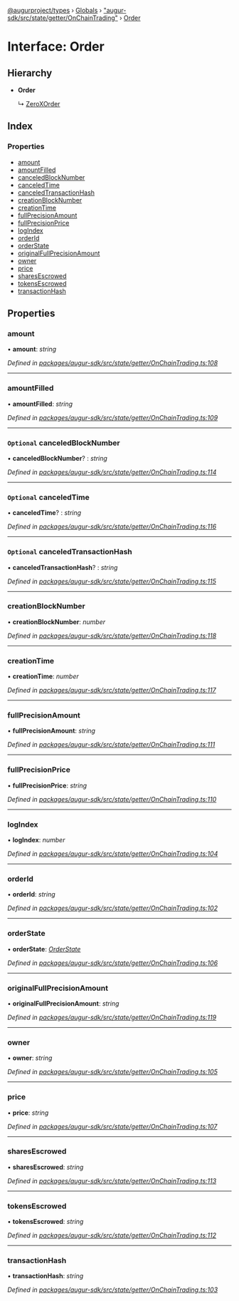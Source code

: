 [@augurproject/types](../README.md) › [Globals](../globals.md) › ["augur-sdk/src/state/getter/OnChainTrading"](../modules/_augur_sdk_src_state_getter_onchaintrading_.md) › [Order](_augur_sdk_src_state_getter_onchaintrading_.order.md)

# Interface: Order

## Hierarchy

* **Order**

  ↳ [ZeroXOrder](_augur_sdk_src_state_getter_zeroxordersgetters_.zeroxorder.md)

## Index

### Properties

* [amount](_augur_sdk_src_state_getter_onchaintrading_.order.md#amount)
* [amountFilled](_augur_sdk_src_state_getter_onchaintrading_.order.md#amountfilled)
* [canceledBlockNumber](_augur_sdk_src_state_getter_onchaintrading_.order.md#optional-canceledblocknumber)
* [canceledTime](_augur_sdk_src_state_getter_onchaintrading_.order.md#optional-canceledtime)
* [canceledTransactionHash](_augur_sdk_src_state_getter_onchaintrading_.order.md#optional-canceledtransactionhash)
* [creationBlockNumber](_augur_sdk_src_state_getter_onchaintrading_.order.md#creationblocknumber)
* [creationTime](_augur_sdk_src_state_getter_onchaintrading_.order.md#creationtime)
* [fullPrecisionAmount](_augur_sdk_src_state_getter_onchaintrading_.order.md#fullprecisionamount)
* [fullPrecisionPrice](_augur_sdk_src_state_getter_onchaintrading_.order.md#fullprecisionprice)
* [logIndex](_augur_sdk_src_state_getter_onchaintrading_.order.md#logindex)
* [orderId](_augur_sdk_src_state_getter_onchaintrading_.order.md#orderid)
* [orderState](_augur_sdk_src_state_getter_onchaintrading_.order.md#orderstate)
* [originalFullPrecisionAmount](_augur_sdk_src_state_getter_onchaintrading_.order.md#originalfullprecisionamount)
* [owner](_augur_sdk_src_state_getter_onchaintrading_.order.md#owner)
* [price](_augur_sdk_src_state_getter_onchaintrading_.order.md#price)
* [sharesEscrowed](_augur_sdk_src_state_getter_onchaintrading_.order.md#sharesescrowed)
* [tokensEscrowed](_augur_sdk_src_state_getter_onchaintrading_.order.md#tokensescrowed)
* [transactionHash](_augur_sdk_src_state_getter_onchaintrading_.order.md#transactionhash)

## Properties

###  amount

• **amount**: *string*

*Defined in [packages/augur-sdk/src/state/getter/OnChainTrading.ts:108](https://github.com/AugurProject/augur/blob/69c4be52bf/packages/augur-sdk/src/state/getter/OnChainTrading.ts#L108)*

___

###  amountFilled

• **amountFilled**: *string*

*Defined in [packages/augur-sdk/src/state/getter/OnChainTrading.ts:109](https://github.com/AugurProject/augur/blob/69c4be52bf/packages/augur-sdk/src/state/getter/OnChainTrading.ts#L109)*

___

### `Optional` canceledBlockNumber

• **canceledBlockNumber**? : *string*

*Defined in [packages/augur-sdk/src/state/getter/OnChainTrading.ts:114](https://github.com/AugurProject/augur/blob/69c4be52bf/packages/augur-sdk/src/state/getter/OnChainTrading.ts#L114)*

___

### `Optional` canceledTime

• **canceledTime**? : *string*

*Defined in [packages/augur-sdk/src/state/getter/OnChainTrading.ts:116](https://github.com/AugurProject/augur/blob/69c4be52bf/packages/augur-sdk/src/state/getter/OnChainTrading.ts#L116)*

___

### `Optional` canceledTransactionHash

• **canceledTransactionHash**? : *string*

*Defined in [packages/augur-sdk/src/state/getter/OnChainTrading.ts:115](https://github.com/AugurProject/augur/blob/69c4be52bf/packages/augur-sdk/src/state/getter/OnChainTrading.ts#L115)*

___

###  creationBlockNumber

• **creationBlockNumber**: *number*

*Defined in [packages/augur-sdk/src/state/getter/OnChainTrading.ts:118](https://github.com/AugurProject/augur/blob/69c4be52bf/packages/augur-sdk/src/state/getter/OnChainTrading.ts#L118)*

___

###  creationTime

• **creationTime**: *number*

*Defined in [packages/augur-sdk/src/state/getter/OnChainTrading.ts:117](https://github.com/AugurProject/augur/blob/69c4be52bf/packages/augur-sdk/src/state/getter/OnChainTrading.ts#L117)*

___

###  fullPrecisionAmount

• **fullPrecisionAmount**: *string*

*Defined in [packages/augur-sdk/src/state/getter/OnChainTrading.ts:111](https://github.com/AugurProject/augur/blob/69c4be52bf/packages/augur-sdk/src/state/getter/OnChainTrading.ts#L111)*

___

###  fullPrecisionPrice

• **fullPrecisionPrice**: *string*

*Defined in [packages/augur-sdk/src/state/getter/OnChainTrading.ts:110](https://github.com/AugurProject/augur/blob/69c4be52bf/packages/augur-sdk/src/state/getter/OnChainTrading.ts#L110)*

___

###  logIndex

• **logIndex**: *number*

*Defined in [packages/augur-sdk/src/state/getter/OnChainTrading.ts:104](https://github.com/AugurProject/augur/blob/69c4be52bf/packages/augur-sdk/src/state/getter/OnChainTrading.ts#L104)*

___

###  orderId

• **orderId**: *string*

*Defined in [packages/augur-sdk/src/state/getter/OnChainTrading.ts:102](https://github.com/AugurProject/augur/blob/69c4be52bf/packages/augur-sdk/src/state/getter/OnChainTrading.ts#L102)*

___

###  orderState

• **orderState**: *[OrderState](../enums/_augur_sdk_src_state_getter_onchaintrading_.orderstate.md)*

*Defined in [packages/augur-sdk/src/state/getter/OnChainTrading.ts:106](https://github.com/AugurProject/augur/blob/69c4be52bf/packages/augur-sdk/src/state/getter/OnChainTrading.ts#L106)*

___

###  originalFullPrecisionAmount

• **originalFullPrecisionAmount**: *string*

*Defined in [packages/augur-sdk/src/state/getter/OnChainTrading.ts:119](https://github.com/AugurProject/augur/blob/69c4be52bf/packages/augur-sdk/src/state/getter/OnChainTrading.ts#L119)*

___

###  owner

• **owner**: *string*

*Defined in [packages/augur-sdk/src/state/getter/OnChainTrading.ts:105](https://github.com/AugurProject/augur/blob/69c4be52bf/packages/augur-sdk/src/state/getter/OnChainTrading.ts#L105)*

___

###  price

• **price**: *string*

*Defined in [packages/augur-sdk/src/state/getter/OnChainTrading.ts:107](https://github.com/AugurProject/augur/blob/69c4be52bf/packages/augur-sdk/src/state/getter/OnChainTrading.ts#L107)*

___

###  sharesEscrowed

• **sharesEscrowed**: *string*

*Defined in [packages/augur-sdk/src/state/getter/OnChainTrading.ts:113](https://github.com/AugurProject/augur/blob/69c4be52bf/packages/augur-sdk/src/state/getter/OnChainTrading.ts#L113)*

___

###  tokensEscrowed

• **tokensEscrowed**: *string*

*Defined in [packages/augur-sdk/src/state/getter/OnChainTrading.ts:112](https://github.com/AugurProject/augur/blob/69c4be52bf/packages/augur-sdk/src/state/getter/OnChainTrading.ts#L112)*

___

###  transactionHash

• **transactionHash**: *string*

*Defined in [packages/augur-sdk/src/state/getter/OnChainTrading.ts:103](https://github.com/AugurProject/augur/blob/69c4be52bf/packages/augur-sdk/src/state/getter/OnChainTrading.ts#L103)*
